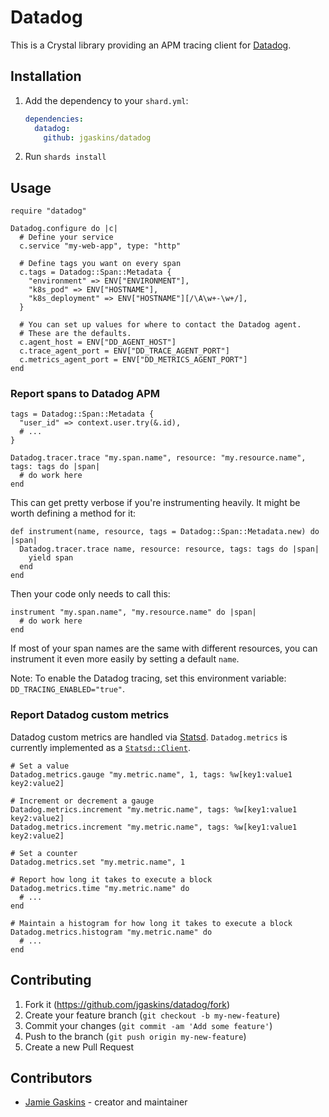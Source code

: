 # Datadog

This is a Crystal library providing an APM tracing client for [Datadog](https://datadoghq.com/).

## Installation

1. Add the dependency to your `shard.yml`:

   ```yaml
   dependencies:
     datadog:
       github: jgaskins/datadog
   ```

2. Run `shards install`

## Usage

```crystal
require "datadog"

Datadog.configure do |c|
  # Define your service
  c.service "my-web-app", type: "http"

  # Define tags you want on every span
  c.tags = Datadog::Span::Metadata {
    "environment" => ENV["ENVIRONMENT"],
    "k8s_pod" => ENV["HOSTNAME"],
    "k8s_deployment" => ENV["HOSTNAME"][/\A\w+-\w+/],
  }

  # You can set up values for where to contact the Datadog agent.
  # These are the defaults.
  c.agent_host = ENV["DD_AGENT_HOST"]
  c.trace_agent_port = ENV["DD_TRACE_AGENT_PORT"]
  c.metrics_agent_port = ENV["DD_METRICS_AGENT_PORT"]
end
```

### Report spans to Datadog APM

```crystal
tags = Datadog::Span::Metadata {
  "user_id" => context.user.try(&.id),
  # ...
}

Datadog.tracer.trace "my.span.name", resource: "my.resource.name", tags: tags do |span|
  # do work here
end
```

This can get pretty verbose if you're instrumenting heavily. It might be worth defining a method for it:

```crystal
def instrument(name, resource, tags = Datadog::Span::Metadata.new) do |span|
  Datadog.tracer.trace name, resource: resource, tags: tags do |span|
    yield span
  end
end
```

Then your code only needs to call this:

```crystal
instrument "my.span.name", "my.resource.name" do |span|
  # do work here
end
```

If most of your span names are the same with different resources, you can instrument it even more easily by setting a default `name`.

Note: To enable the Datadog tracing, set this environment variable: `DD_TRACING_ENABLED="true"`.

### Report Datadog custom metrics

Datadog custom metrics are handled via [Statsd](https://github.com/statsd/statsd). `Datadog.metrics` is currently implemented as a [`Statsd::Client`](https://github.com/miketheman/statsd.cr).

```crystal
# Set a value
Datadog.metrics.gauge "my.metric.name", 1, tags: %w[key1:value1 key2:value2]

# Increment or decrement a gauge
Datadog.metrics.increment "my.metric.name", tags: %w[key1:value1 key2:value2]
Datadog.metrics.increment "my.metric.name", tags: %w[key1:value1 key2:value2]

# Set a counter
Datadog.metrics.set "my.metric.name", 1

# Report how long it takes to execute a block
Datadog.metrics.time "my.metric.name" do
  # ...
end

# Maintain a histogram for how long it takes to execute a block
Datadog.metrics.histogram "my.metric.name" do
  # ...
end
```

## Contributing

1. Fork it (<https://github.com/jgaskins/datadog/fork>)
2. Create your feature branch (`git checkout -b my-new-feature`)
3. Commit your changes (`git commit -am 'Add some feature'`)
4. Push to the branch (`git push origin my-new-feature`)
5. Create a new Pull Request

## Contributors

- [Jamie Gaskins](https://github.com/jgaskins) - creator and maintainer
